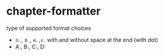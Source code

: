 # chapter-formatter

type of supported format choices
- ก. , ข. , ค. ,ง .  with and without space at the end (with dot)
- A:, B:, C:, D: